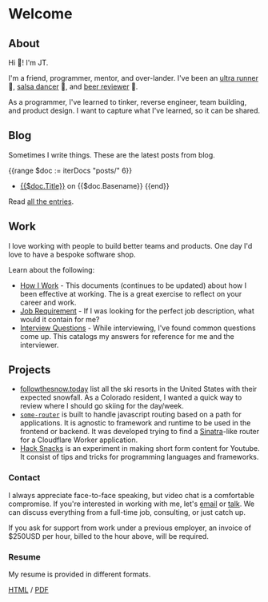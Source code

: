 # Welcome

## About

Hi :wave:! I'm JT.

I'm a friend, programmer, mentor, and over-lander. I've been an
[ultra runner](https://ultrasignup.com/m_results_participant.aspx?fname=Jt&lname=Archie)
:running:, [salsa dancer](https://www.youtube.com/watch?v=gT1qaj2PMrw) :dancer:,
and [beer reviewer](https://www.youtube.com/yetanotherbeershow) :beer:.

As a programmer, I've learned to tinker, reverse engineer, team building, and
product design. I want to capture what I've learned, so it can be shared.

## Blog

Sometimes I write things. These are the latest posts from blog.

<!-- deno-fmt-ignore-start -->

{{range $doc := iterDocs "posts/" 6}}
- [{{$doc.Title}}]({{$doc.SlugPath}}) on {{$doc.Basename}}
{{end}}

<!-- deno-fmt-ignore-end -->

Read [all the entries](/posts).

## Work

I love working with people to build better teams and products. One day I'd love
to have a bespoke software shop.

Learn about the following:

- [How I Work](/career/how-i-work.html) - This documents (continues to be
  updated) about how I been effective at working. The is a great exercise to
  reflect on your career and work.
- [Job Requirement](/career/job-criteria.html) - If I was looking for the
  perfect job description, what would it contain for me?
- [Interview Questions](/career/interview-questions.html) - While interviewing,
  I've found common questions come up. This catalogs my answers for reference
  for me and the interviewer.

## Projects

- [followthesnow.today](https://followthesnow.today) list all the ski resorts in
  the United States with their expected snowfall. As a Colorado resident, I
  wanted a quick way to review where I should go skiing for the day/week.
- [`some-router`](https://github.com/jtarchie/some-router) is built to handle
  javascript routing based on a path for applications. It is agnostic to
  framework and runtime to be used in the frontend or backend. It was developed
  trying to find a [Sinatra](http://sinatrarb.com/)-like router for a Cloudflare
  Worker application.
- [Hack Snacks](https://www.youtube.com/channel/UCitQxsD8AAj9jyj1qACJyKw) is an
  experiment in making short form content for Youtube. It consist of tips and
  tricks for programming languages and frameworks.

### Contact

I always appreciate face-to-face speaking, but video chat is a comfortable
compromise. If you're interested in working with me, let's
[email](mailto:hello2023@jtarchie.com) or
[talk](https://calendly.com/jtarchie/15min). We can discuss everything from a
full-time job, consulting, or just catch up.

If you ask for support from work under a previous employer, an invoice of
$250USD per hour, billed to the hour above, will be required.

### Resume

My resume is provided in different formats.

[HTML](resume/index.html) / [PDF](resume/resume.pdf)
